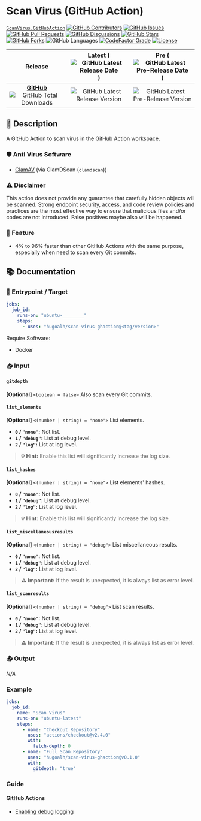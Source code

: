 # Scan Virus (GitHub Action)

[`ScanVirus.GitHubAction`](https://github.com/hugoalh/scan-virus-ghaction)
[![GitHub Contributors](https://img.shields.io/github/contributors/hugoalh/scan-virus-ghaction?label=Contributors&logo=github&logoColor=ffffff&style=flat-square)](https://github.com/hugoalh/scan-virus-ghaction/graphs/contributors)
[![GitHub Issues](https://img.shields.io/github/issues-raw/hugoalh/scan-virus-ghaction?label=Issues&logo=github&logoColor=ffffff&style=flat-square)](https://github.com/hugoalh/scan-virus-ghaction/issues)
[![GitHub Pull Requests](https://img.shields.io/github/issues-pr-raw/hugoalh/scan-virus-ghaction?label=Pull%20Requests&logo=github&logoColor=ffffff&style=flat-square)](https://github.com/hugoalh/scan-virus-ghaction/pulls)
[![GitHub Discussions](https://img.shields.io/github/discussions/hugoalh/scan-virus-ghaction?label=Discussions&logo=github&logoColor=ffffff&style=flat-square)](https://github.com/hugoalh/scan-virus-ghaction/discussions)
[![GitHub Stars](https://img.shields.io/github/stars/hugoalh/scan-virus-ghaction?label=Stars&logo=github&logoColor=ffffff&style=flat-square)](https://github.com/hugoalh/scan-virus-ghaction/stargazers)
[![GitHub Forks](https://img.shields.io/github/forks/hugoalh/scan-virus-ghaction?label=Forks&logo=github&logoColor=ffffff&style=flat-square)](https://github.com/hugoalh/scan-virus-ghaction/network/members)
![GitHub Languages](https://img.shields.io/github/languages/count/hugoalh/scan-virus-ghaction?label=Languages&logo=github&logoColor=ffffff&style=flat-square)
[![CodeFactor Grade](https://img.shields.io/codefactor/grade/github/hugoalh/scan-virus-ghaction?label=Grade&logo=codefactor&logoColor=ffffff&style=flat-square)](https://www.codefactor.io/repository/github/hugoalh/scan-virus-ghaction)
[![License](https://img.shields.io/static/v1?label=License&message=MIT&color=brightgreen&style=flat-square)](./LICENSE.md)

| **Release** | **Latest** (![GitHub Latest Release Date](https://img.shields.io/github/release-date/hugoalh/scan-virus-ghaction?label=%20&style=flat-square)) | **Pre** (![GitHub Latest Pre-Release Date](https://img.shields.io/github/release-date-pre/hugoalh/scan-virus-ghaction?label=%20&style=flat-square)) |
|:-:|:-:|:-:|
| [**GitHub**](https://github.com/hugoalh/scan-virus-ghaction/releases) ![GitHub Total Downloads](https://img.shields.io/github/downloads/hugoalh/scan-virus-ghaction/total?label=%20&style=flat-square) | ![GitHub Latest Release Version](https://img.shields.io/github/release/hugoalh/scan-virus-ghaction?sort=semver&label=%20&style=flat-square) | ![GitHub Latest Pre-Release Version](https://img.shields.io/github/release/hugoalh/scan-virus-ghaction?include_prereleases&sort=semver&label=%20&style=flat-square) |

## 📝 Description

A GitHub Action to scan virus in the GitHub Action workspace.

### 🛡 Anti Virus Software

- [ClamAV](https://www.clamav.net) (via ClamDScan (`clamdscan`))

### ⚠ Disclaimer

This action does not provide any guarantee that carefully hidden objects will be scanned. Strong endpoint security, access, and code review policies and practices are the most effective way to ensure that malicious files and/or codes are not introduced. False positives maybe also will be happened.

### 🌟 Feature

- 4% to 96% faster than other GitHub Actions with the same purpose, especially when need to scan every Git commits.

## 📚 Documentation

### 🎯 Entrypoint / Target

```yml
jobs:
  job_id:
    runs-on: "ubuntu-________"
    steps:
      - uses: "hugoalh/scan-virus-ghaction@<tag/version>"
```

Require Software:

- Docker

### 📥 Input

#### `gitdepth`

**\[Optional\]** `<boolean = false>` Also scan every Git commits.

#### `list_elements`

**\[Optional\]** `<(number | string) = "none">` List elements.

- **`0` / `"none"`:** Not list.
- **`1` / `"debug"`:** List at debug level.
- **`2` / `"log"`:** List at log level.

> **💡 Hint:** Enable this list will significantly increase the log size.

#### `list_hashes`

**\[Optional\]** `<(number | string) = "none">` List elements' hashes.

- **`0` / `"none"`:** Not list.
- **`1` / `"debug"`:** List at debug level.
- **`2` / `"log"`:** List at log level.

> **💡 Hint:** Enable this list will significantly increase the log size.

#### `list_miscellaneousresults`

**\[Optional\]** `<(number | string) = "debug">` List miscellaneous results.

- **`0` / `"none"`:** Not list.
- **`1` / `"debug"`:** List at debug level.
- **`2` / `"log"`:** List at log level.

> **⚠ Important:** If the result is unexpected, it is always list as error level.

#### `list_scanresults`

**\[Optional\]** `<(number | string) = "debug">` List scan results.

- **`0` / `"none"`:** Not list.
- **`1` / `"debug"`:** List at debug level.
- **`2` / `"log"`:** List at log level.

> **⚠ Important:** If the result is unexpected, it is always list as error level.

### 📤 Output

*N/A*

### Example

```yml
jobs:
  job_id:
    name: "Scan Virus"
    runs-on: "ubuntu-latest"
    steps:
      - name: "Checkout Repository"
        uses: "actions/checkout@v2.4.0"
        with:
          fetch-depth: 0
      - name: "Full Scan Repository"
        uses: "hugoalh/scan-virus-ghaction@v0.1.0"
        with:
          gitdepth: "true"
```

### Guide

#### GitHub Actions

- [Enabling debug logging](https://docs.github.com/en/actions/managing-workflow-runs/enabling-debug-logging)
